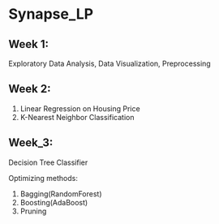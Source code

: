 # Synapse_LP

## Week 1: 
  Exploratory Data Analysis, Data Visualization, Preprocessing

## Week 2:
  1) Linear Regression on Housing Price
  2) K-Nearest Neighbor Classification

## Week_3:
 Decision Tree Classifier
 
 Optimizing methods:
  1) Bagging(RandomForest)
  2) Boosting(AdaBoost)
  3) Pruning
